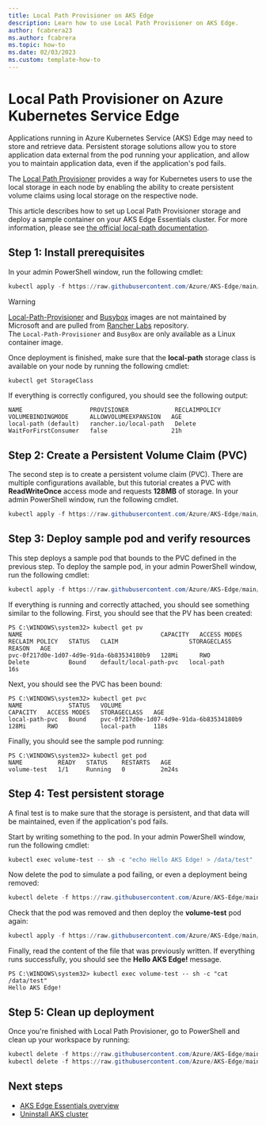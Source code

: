 ```yaml
---
title: Local Path Provisioner on AKS Edge
description: Learn how to use Local Path Provisioner on AKS Edge.
author: fcabrera23
ms.author: fcabrera
ms.topic: how-to
ms.date: 02/03/2023
ms.custom: template-how-to
---
```


# Local Path Provisioner on Azure Kubernetes Service Edge

Applications running in Azure Kubernetes Service (AKS) Edge may need to store and retrieve data. Persistent storage solutions allow you to store application data external from the pod running your application, and allow you to maintain application data, even if the application's pod fails.

The [Local Path Provisioner](https://github.com/rancher/local-path-provisioner) provides a way for Kubernetes users to use the local storage in each node by enabling the ability to create persistent volume claims using local storage on the respective node.

This article describes how to set up Local Path Provisioner storage and deploy a sample container on your AKS Edge Essentials cluster. For more information, please see [the official local-path documentation](https://github.com/rancher/local-path-provisioner/blob/master/README.md#usage).

## Step 1: Install prerequisites

In your admin PowerShell window, run the following cmdlet:

```powershell
kubectl apply -f https://raw.githubusercontent.com/Azure/AKS-Edge/main/samples/storage/local-path-provisioner/local-path-storage.yaml
```

> [!WARNING]
> [Local-Path-Provisioner](https://github.com/rancher/local-path-provisioner) and [Busybox](https://hub.docker.com/r/rancher/busybox) images are not maintained by Microsoft and are pulled from [Rancher Labs](https://hub.docker.com/u/rancher) repository.  
> The `Local-Path-Provisioner` and `BusyBox` are only available as a Linux container image. 

Once deployment is finished, make sure that the **local-path** storage class is available on your node by running the following cmdlet:

```powershell
kubectl get StorageClass
```

If everything is correctly configured, you should see the following output:

```shell
NAME                   PROVISIONER             RECLAIMPOLICY   VOLUMEBINDINGMODE      ALLOWVOLUMEEXPANSION   AGE
local-path (default)   rancher.io/local-path   Delete          WaitForFirstConsumer   false                  21h
```

## Step 2: Create a Persistent Volume Claim (PVC)

The second step is to create a persistent volume claim (PVC). There are multiple configurations available, but this tutorial creates a PVC with **ReadWriteOnce** access mode and requests **128MB** of storage. In your admin PowerShell window, run the following cmdlet.

```powershell
kubectl apply -f https://raw.githubusercontent.com/Azure/AKS-Edge/main/samples/storage/local-path-provisioner/pvc.yaml
```

## Step 3: Deploy sample pod and verify resources

This step deploys a sample pod that bounds to the PVC defined in the previous step. To deploy the sample pod, in your admin PowerShell window, run the following cmdlet:

```powershell
kubectl apply -f https://raw.githubusercontent.com/Azure/AKS-Edge/main/samples/storage/local-path-provisioner/pod.yaml
```

If everything is running and correctly attached, you should see something similar to the following. First, you should see that the PV has been created:

```shell
PS C:\WINDOWS\system32> kubectl get pv
NAME                                       CAPACITY   ACCESS MODES   RECLAIM POLICY   STATUS   CLAIM                    STORAGECLASS   REASON   AGE
pvc-0f217d0e-1d07-4d9e-91da-6b83534180b9   128Mi      RWO            Delete           Bound    default/local-path-pvc   local-path              16s
```

Next, you should see the PVC has been bound:

```shell
PS C:\WINDOWS\system32> kubectl get pvc
NAME             STATUS   VOLUME                                     CAPACITY   ACCESS MODES   STORAGECLASS   AGE
local-path-pvc   Bound    pvc-0f217d0e-1d07-4d9e-91da-6b83534180b9   128Mi      RWO            local-path     118s
```

Finally, you should see the sample pod running:

```shell
PS C:\WINDOWS\system32> kubectl get pod
NAME          READY   STATUS    RESTARTS   AGE
volume-test   1/1     Running   0          2m24s
```

## Step 4: Test persistent storage

A final test is to make sure that the storage is persistent, and that data will be maintained, even if the application's pod fails.

Start by writing something to the pod. In your admin PowerShell window, run the following cmdlet:

```powershell
kubectl exec volume-test -- sh -c "echo Hello AKS Edge! > /data/test"
```

Now delete the pod to simulate a pod failing, or even a deployment being removed:

```powershell
kubectl delete -f https://raw.githubusercontent.com/Azure/AKS-Edge/main/samples/storage/local-path-provisioner/pod.yaml
```

Check that the pod was removed and then deploy the **volume-test** pod again:

```powershell
kubectl apply -f https://raw.githubusercontent.com/Azure/AKS-Edge/main/samples/storage/local-path-provisioner/pod.yaml
```

Finally, read the content of the file that was previously written. If everything runs successfully, you should see the **Hello AKS Edge!** message.

```shell
PS C:\WINDOWS\system32> kubectl exec volume-test -- sh -c "cat /data/test"
Hello AKS Edge!
```

## Step 5: Clean up deployment

Once you're finished with Local Path Provisioner, go to PowerShell and clean up your workspace by running:

```powershell
kubectl delete -f https://raw.githubusercontent.com/Azure/AKS-Edge/main/samples/storage/local-path-provisioner/pod.yaml
kubectl delete -f https://raw.githubusercontent.com/Azure/AKS-Edge/main/samples/storage/local-path-provisioner/pvc.yaml
```

## Next steps

- [AKS Edge Essentials overview](aks-edge-overview.md)
- [Uninstall AKS cluster](aks-edge-howto-uninstall.md)
